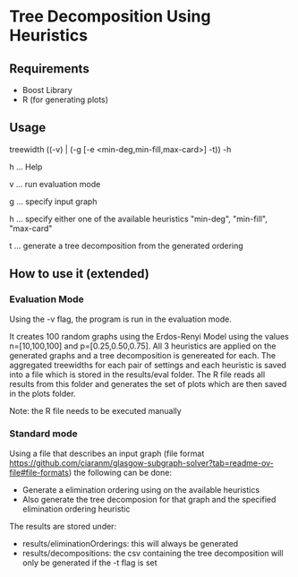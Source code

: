 # Tree Decomposition Using Heuristics

## Requirements
- Boost Library
- R (for generating plots)

## Usage
treewidth ((-v) | (-g <graph> [-e <min-deg,min-fill,max-card>] -t)) -h

h ... Help

v ... run evaluation mode

g <graph> ... specify input graph

h <heuristic> ... specify either one of the available heuristics "min-deg", "min-fill", "max-card"

t ... generate a tree decomposition from the generated ordering

## How to use it (extended)

### Evaluation Mode
Using the -v flag, the program is run in the evaluation mode. 

It creates 100 random graphs using the Erdos-Renyi Model using the values n=[10,100,100] and p=[0.25,0.50,0.75]. 
All 3 heuristics are applied on the generated graphs and a tree decomposition is genereated for each. The aggregated treewidths for each pair of settings and each heuristic is saved
into a file which is stored in the results/eval folder.
The R file reads all results from this folder and generates the set of plots which are then saved in the plots folder.

Note: the R file needs to be executed manually

### Standard mode
Using a file that describes an input graph (file format https://github.com/ciaranm/glasgow-subgraph-solver?tab=readme-ov-file#file-formats) the following can be done:
- Generate a elimination ordering using on the available heuristics
- Also generate the tree decomposion for that graph and the specified elimination ordering heuristic

The results are stored under:
- results/eliminationOrderings: this will always be generated
- results/decompositions: the csv containing the tree decomposition will only be generated if the -t flag is set
